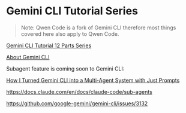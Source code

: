 # Gemini CLI Tutorial Series

> Note: Qwen Code is a fork of Gemini CLI therefore most things covered here also apply to Qwen Code.

[Gemini CLI Tutorial 12 Parts Series](https://medium.com/google-cloud/gemini-cli-tutorial-series-77da7d494718)

[About Gemini CLI](https://www.youtube.com/watch?v=A3AOeX1s7yw)

Subagent feature is coming soon to Gemini CLI:

[How I Turned Gemini CLI into a Multi-Agent System with Just Prompts](https://aipositive.substack.com/p/how-i-turned-gemini-cli-into-a-multi)

https://docs.claude.com/en/docs/claude-code/sub-agents

https://github.com/google-gemini/gemini-cli/issues/3132

